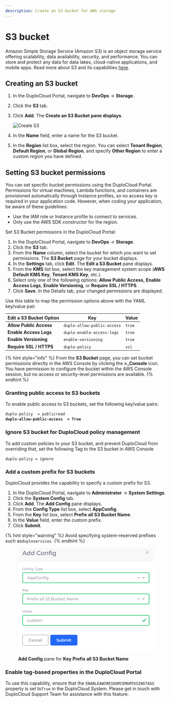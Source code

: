 ```yaml
---
description: Create an S3 bucket for AWS storage
---
```


# S3 bucket

Amazon Simple Storage Service (Amazon S3) is an object storage service offering scalability, data availability, security, and performance. You can store and protect any data for data lakes, cloud-native applications, and mobile apps. Read more about S3 and its capabilities [here](https://aws.amazon.com/s3/).

## Creating an S3 bucket

1. In the DuploCloud Portal, navigate to **DevOps** -> **Storage**.
2. Click the **S3** tab.
3.  Click **Add**. The **Create an S3 Bucket pane displays**.

    ![Create S3](../../.gitbook/assets/AWS\_GCP\_Bucket\_add.png)
4. In the **Name** field, enter a name for the S3 bucket.
5. In the **Region** list box, select the region. You can select **Tenant Region**, **Default Region**, or **Global Region**, and specify **Other Region** to enter a custom region you have defined.

## Setting S3 bucket permissions

You can set specific bucket permissions using the DuploCloud Portal. Permissions for virtual machines, Lambda functions, and containers are provisioned automatically through Instance profiles, so no access key is required in your application code. However, when coding your application, be aware of these guidelines:

* Use the IAM role or Instance profile to connect to services.
* Only use the AWS SDK constructor for the region.

Set S3 Bucket permissions in the DuploCloud Portal:

1. In the DuploCloud Portal, navigate to **DevOps** -> **Storage**.
2. Click the **S3** tab.
3. From the **Name** column, select the bucket for which you want to set permissions. The **S3 Bucket** page for your bucket displays.
4. In the **Settings** tab, click **Edit**. The **Edit a S3 Bucket** pane displays.
5. From the **KMS** list box, select the key management system scope (**AWS Default KMS Key**, **Tenant KMS Key**, etc.).
6. Select only one of the following options: **Allow Public Access**, **Enable Access Logs**, **Enable Versioning**, or **Require SSL / HTTPS**.
7. Click **Save**. In the Details tab, your changed permissions are displayed.

Use this table to map the permission options above with the YAML key/value pair.&#x20;

| Edit a S3 Bucket Option | Key                         | Value  |
| ----------------------- | --------------------------- | ------ |
| **Allow Public Access** | `duplo-allow-public-access` | `true` |
| **Enable Access Logs**  | `duplo-enable-access-logs`  | `true` |
| **Enable Versioning**   | `enable-versioning`         | `true` |
| **Require SSL / HTTPS** | `duplo-policy`              | `ssl`  |

{% hint style="info" %}
From the **S3 Bucket** page, you can set bucket permissions directly in the AWS Console by clicking the **>\_Console** icon. You have permission to configure the bucket within the AWS Console session, but no access or security-level permissions are available.
{% endhint %}

### Granting public access to S3 buckets

To enable public access to S3 buckets, set the following key/value pairs:

<pre><code>duplo-policy  = publicread
<strong>duplo-allow-public-access  = True
</strong></code></pre>

### Ignore S3 bucket for DuploCloud policy management

To add custom policies to your S3 bucket, and prevent DuploCloud from overriding that, set the following Tag to the S3 bucket in AWS Console

```
duplo-policy = ignore
```

### Add a custom prefix for S3 buckets

DuploCloud provides the capability to specify a custom prefix for S3.&#x20;

1. In the DuploCloud Portal, navigate to **Administrator** -> **System Settings**.
2. Click the **System Config** tab.
3. Click **Add**. The **Add Config** pane displays.
4. From the **Config Type** list box, select **AppConfig**.
5. From the **Key** list box, select **Prefix all S3 Bucket Name**.
6. In the **Value** field, enter the custom prefix.
7. Click **Submit**.

{% hint style="warning" %}
Avoid specifying system-reserved prefixes such as`duploservices`.
{% endhint %}

<div align="left">

<figure><img src="../../.gitbook/assets/AWS_GCP_Bucket_prefix.png" alt=""><figcaption><p><strong>Add Config</strong> pane for <strong>Key Prefix all S3 Bucket Name</strong></p></figcaption></figure>

</div>

### Enable tag-based properties in the DuploCloud Portal

To use this capability, ensure that the `ENABLEAWSRESOURCEMGMTUSINGTAGS` property is set to`True` in the DuploCloud System. Please get in touch with DuploCloud Support Team for assistance with this feature.
